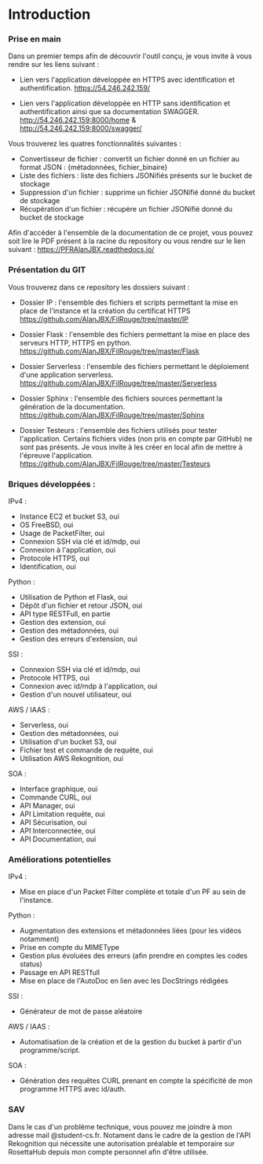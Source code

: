 Introduction
==============

### Prise en main

Dans un premier temps afin de découvrir l'outil conçu, je vous invite à vous rendre sur les liens suivant :

* Lien vers l'application développée en HTTPS avec identification et authentification.
https://54.246.242.159/


* Lien vers l'application développée en HTTP sans identification et authentification ainsi que sa documentation SWAGGER.
http://54.246.242.159:8000/home  &  http://54.246.242.159:8000/swagger/

Vous trouverez les quatres fonctionnalités suivantes :
- Convertisseur de fichier : convertit un fichier donné en un fichier au format JSON : {métadonnées, fichier_binaire}
- Liste des fichiers : liste des fichiers JSONifiés présents sur le bucket de stockage
- Suppression d'un fichier : supprime un fichier JSONifié donné du bucket de stockage
- Récupération d'un fichier : récupère un fichier JSONifié donné du bucket de stockage

Afin d'accéder à l'ensemble de la documentation de ce projet, vous pouvez soit lire le PDF présent à la racine du repository ou vous rendre sur le lien suivant : https://PFRAlanJBX.readthedocs.io/

### Présentation du GIT

Vous trouverez dans ce repository les dossiers suivant :

- Dossier IP : l'ensemble des fichiers et scripts permettant la mise en place de l'instance et la création du certificat HTTPS
https://github.com/AlanJBX/FilRouge/tree/master/IP

- Dossier Flask : l'ensemble des fichiers permettant la mise en place des serveurs HTTP, HTTPS en python.
https://github.com/AlanJBX/FilRouge/tree/master/Flask

- Dossier Serverless : l'ensemble des fichiers permettant le déploiement d'une application serverless.
https://github.com/AlanJBX/FilRouge/tree/master/Serverless

- Dossier Sphinx : l'ensemble des fichiers sources permettant la génération de la documentation.
https://github.com/AlanJBX/FilRouge/tree/master/Sphinx

- Dossier Testeurs : l'ensemble des fichiers utilisés pour tester l'application. Certains fichiers vides (non pris en compte par GitHub) ne sont pas présents. Je vous invite à les créer en local afin de mettre à l'épreuve l'application.
https://github.com/AlanJBX/FilRouge/tree/master/Testeurs


### Briques développées :

IPv4 : 
* Instance EC2 et bucket S3, oui
* OS FreeBSD, oui
* Usage de PacketFilter, oui
* Connexion SSH via clé et id/mdp, oui
* Connexion à l'application, oui
* Protocole HTTPS, oui
* Identification, oui

Python :
* Utilisation de Python et Flask, oui
* Dépôt d'un fichier et retour JSON, oui
* API type RESTFull, en partie
* Gestion des extension, oui
* Gestion des métadonnées, oui
* Gestion des erreurs d'extension, oui

SSI :
* Connexion SSH via clé et id/mdp, oui
* Protocole HTTPS, oui
* Connexion avec id/mdp à l'application, oui
* Gestion d'un nouvel utilisateur, oui

AWS / IAAS :
* Serverless, oui
* Gestion des métadonnées, oui
* Utilisation d'un bucket S3, oui
* Fichier test et commande de requête, oui
* Utilisation AWS Rekognition, oui

SOA : 
* Interface graphique, oui
* Commande CURL, oui
* API Manager, oui
* API Limitation requête, oui
* API Sécurisation, oui
* API Interconnectée, oui
* API Documentation, oui

### Améliorations potentielles

IPv4 :
- Mise en place d'un Packet Filter complète et totale d'un PF au sein de l'instance.

Python :
- Augmentation des extensions et métadonnées liées (pour les vidéos notamment)
- Prise en compte du MIMEType
- Gestion plus évoluées des erreurs (afin prendre en comptes les codes status)
- Passage en API RESTfull
- Mise en place de l'AutoDoc en lien avec les DocStrings rédigées

SSI :
- Générateur de mot de passe aléatoire

AWS / IAAS :
- Automatisation de la création et de la gestion du bucket à partir d'un programme/script.

SOA :
- Génération des requêtes CURL prenant en compte la spécificité de mon programme HTTPS avec id/auth.

### SAV

Dans le cas d'un problème technique, vous pouvez me joindre à mon adresse mail @student-cs.fr.
Notament dans le cadre de la gestion de l'API Rekognition qui nécessite une autorisation préalable et temporaire sur RosettaHub depuis mon compte personnel afin d'être utilisée.